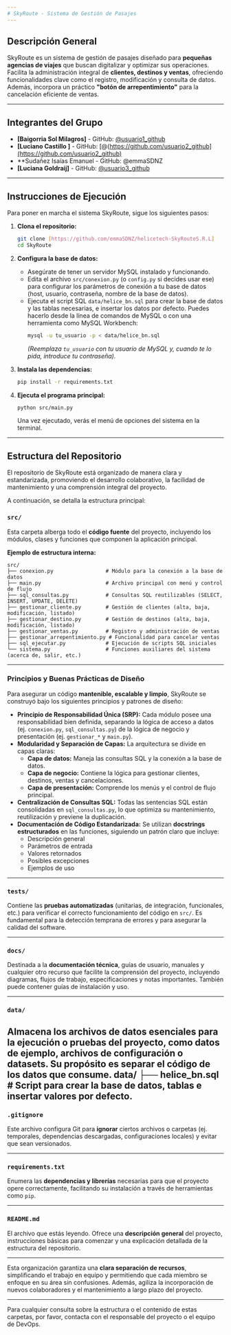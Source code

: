 ```yaml
---
# SkyRoute - Sistema de Gestión de Pasajes
---
```


## Descripción General

SkyRoute es un sistema de gestión de pasajes diseñado para **pequeñas agencias de viajes** que buscan digitalizar y optimizar sus operaciones. Facilita la administración integral de **clientes, destinos y ventas**, ofreciendo funcionalidades clave como el registro, modificación y consulta de datos. Además, incorpora un práctico **"botón de arrepentimiento"** para la cancelación eficiente de ventas.

---

## Integrantes del Grupo

* **[Baigorria Sol Milagros]** - GitHub: [@usuario1_github](https://github.com/usuario1_github)
* **[Luciano Castillo ]** - GitHub: [@(https://github.com/usuario2_github](https://github.com/usuario2_github)
* **Sudañez Isaías Emanuel - GitHub: @emmaSDNZ
* **[Luciana Goldraij]** - GitHub: [@usuario3_github](https://github.com/usuario3_github)


---

## Instrucciones de Ejecución

Para poner en marcha el sistema SkyRoute, sigue los siguientes pasos:

1.  **Clona el repositorio:**
    ```bash
    git clone [https://github.com/emmaSDNZ/helicetech-SkyRouteS.R.L]
    cd SkyRoute
    ```

2.  **Configura la base de datos:**
    * Asegúrate de tener un servidor MySQL instalado y funcionando.
    * Edita el archivo `src/conexion.py` (o `config.py` si decides usar ese) para configurar los parámetros de conexión a tu base de datos (host, usuario, contraseña, nombre de la base de datos).
    * Ejecuta el script SQL `data/helice_bn.sql` para crear la base de datos y las tablas necesarias, e insertar los datos por defecto. Puedes hacerlo desde la línea de comandos de MySQL o con una herramienta como MySQL Workbench:
        ```bash
        mysql -u tu_usuario -p < data/helice_bn.sql
        ```
        *(Reemplaza `tu_usuario` con tu usuario de MySQL y, cuando te lo pida, introduce tu contraseña).*

3.  **Instala las dependencias:**
    ```bash
    pip install -r requirements.txt
    ```

4.  **Ejecuta el programa principal:**
    ```bash
    python src/main.py
    ```
    Una vez ejecutado, verás el menú de opciones del sistema en la terminal.

---

## Estructura del Repositorio

El repositorio de SkyRoute está organizado de manera clara y estandarizada, promoviendo el desarrollo colaborativo, la facilidad de mantenimiento y una comprensión integral del proyecto.

A continuación, se detalla la estructura principal:

### `src/`
Esta carpeta alberga todo el **código fuente** del proyecto, incluyendo los módulos, clases y funciones que componen la aplicación principal.

**Ejemplo de estructura interna:**
```
src/
├── conexion.py                 # Módulo para la conexión a la base de datos
├── main.py                     # Archivo principal con menú y control de flujo
├── sql_consultas.py            # Consultas SQL reutilizables (SELECT, INSERT, UPDATE, DELETE)
├── gestionar_cliente.py        # Gestión de clientes (alta, baja, modificación, listado)
├── gestionar_destino.py        # Gestión de destinos (alta, baja, modificación, listado)
├── gestionar_ventas.py         # Registro y administración de ventas
├── gestionar_arrepentimiento.py # Funcionalidad para cancelar ventas
├── sql_ejecutar.py             # Ejecución de scripts SQL iniciales
└── sistema.py                  # Funciones auxiliares del sistema (acerca de, salir, etc.)
```

---

### Principios y Buenas Prácticas de Diseño

Para asegurar un código **mantenible, escalable y limpio**, SkyRoute se construyó bajo los siguientes principios y patrones de diseño:

* **Principio de Responsabilidad Única (SRP):** Cada módulo posee una responsabilidad bien definida, separando la lógica de acceso a datos (ej. `conexion.py`, `sql_consultas.py`) de la lógica de negocio y presentación (ej. `gestionar_*` y `main.py`).
* **Modularidad y Separación de Capas:** La arquitectura se divide en capas claras:
    * **Capa de datos:** Maneja las consultas SQL y la conexión a la base de datos.
    * **Capa de negocio:** Contiene la lógica para gestionar clientes, destinos, ventas y cancelaciones.
    * **Capa de presentación:** Comprende los menús y el control de flujo principal.
* **Centralización de Consultas SQL:** Todas las sentencias SQL están consolidadas en `sql_consultas.py`, lo que optimiza su mantenimiento, reutilización y previene la duplicación.
* **Documentación de Código Estandarizada:** Se utilizan **docstrings estructurados** en las funciones, siguiendo un patrón claro que incluye:
    * Descripción general
    * Parámetros de entrada
    * Valores retornados
    * Posibles excepciones
    * Ejemplos de uso

---

### `tests/`
Contiene las **pruebas automatizadas** (unitarias, de integración, funcionales, etc.) para verificar el correcto funcionamiento del código en `src/`. Es fundamental para la detección temprana de errores y para asegurar la calidad del software.

---

### `docs/`
Destinada a la **documentación técnica**, guías de usuario, manuales y cualquier otro recurso que facilite la comprensión del proyecto, incluyendo diagramas, flujos de trabajo, especificaciones y notas importantes. También puede contener guías de instalación y uso.

---

### `data/`
Almacena los **archivos de datos** esenciales para la ejecución o pruebas del proyecto, como datos de ejemplo, archivos de configuración o datasets. Su propósito es separar el código de los datos que consume.
data/
├── helice_bn.sql              # Script para crear la base de datos, tablas e insertar valores por defecto.
---

### `.gitignore`
Este archivo configura Git para **ignorar** ciertos archivos o carpetas (ej. temporales, dependencias descargadas, configuraciones locales) y evitar que sean versionados.

---

### `requirements.txt`
Enumera las **dependencias y librerías** necesarias para que el proyecto opere correctamente, facilitando su instalación a través de herramientas como `pip`.

---

### `README.md`
El archivo que estás leyendo. Ofrece una **descripción general** del proyecto, instrucciones básicas para comenzar y una explicación detallada de la estructura del repositorio.

---

Esta organización garantiza una **clara separación de recursos**, simplificando el trabajo en equipo y permitiendo que cada miembro se enfoque en su área sin confusiones. Además, agiliza la incorporación de nuevos colaboradores y el mantenimiento a largo plazo del proyecto.

---

Para cualquier consulta sobre la estructura o el contenido de estas carpetas, por favor, contacta con el responsable del proyecto o el equipo de DevOps.
